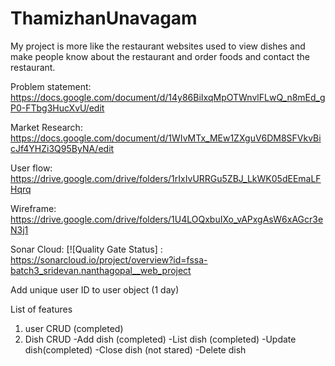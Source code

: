 # ThamizhanUnavagam

My project is more like the restaurant websites used to view dishes and make people know about the restaurant and order foods and contact the restaurant.

Problem statement: https://docs.google.com/document/d/14y86BiIxqMpOTWnvlFLwQ_n8mEd_gP0-FTbg3HucXvU/edit

Market Research: https://docs.google.com/document/d/1WIvMTx_MEw1ZXguV6DM8SFVkvBicJf4YHZi3Q95ByNA/edit

User flow: https://drive.google.com/drive/folders/1rIxIvURRGu5ZBJ_LkWK05dEEmaLFHqrq

Wireframe: https://drive.google.com/drive/folders/1U4LOQxbuIXo_vAPxgAsW6xAGcr3eN3j1

Sonar Cloud:
[![Quality Gate Status] : https://sonarcloud.io/project/overview?id=fssa-batch3_sridevan.nanthagopal__web_project



Add unique user ID to user object (1 day)

List of features
1. user CRUD (completed)
2. Dish CRUD 
   -Add dish (completed)
   -List dish (completed)
   -Update dish(completed)
   -Close dish (not stared)
   -Delete dish
